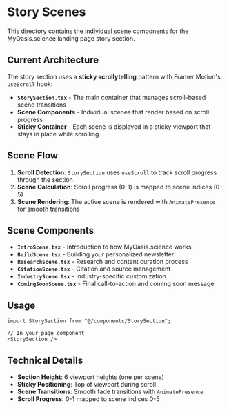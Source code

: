 # Story Scenes

This directory contains the individual scene components for the MyOasis.science landing page story section.

## Current Architecture

The story section uses a **sticky scrollytelling** pattern with Framer Motion's `useScroll` hook:

- **`StorySection.tsx`** - The main container that manages scroll-based scene transitions
- **Scene Components** - Individual scenes that render based on scroll progress
- **Sticky Container** - Each scene is displayed in a sticky viewport that stays in place while scrolling

## Scene Flow

1. **Scroll Detection**: `StorySection` uses `useScroll` to track scroll progress through the section
2. **Scene Calculation**: Scroll progress (0-1) is mapped to scene indices (0-5)
3. **Scene Rendering**: The active scene is rendered with `AnimatePresence` for smooth transitions

## Scene Components

- **`IntroScene.tsx`** - Introduction to how MyOasis.science works
- **`BuildScene.tsx`** - Building your personalized newsletter
- **`ResearchScene.tsx`** - Research and content curation process
- **`CitationScene.tsx`** - Citation and source management
- **`IndustryScene.tsx`** - Industry-specific customization
- **`ComingSoonScene.tsx`** - Final call-to-action and coming soon message

## Usage

```tsx
import StorySection from "@/components/StorySection";

// In your page component
<StorySection />
```

## Technical Details

- **Section Height**: 6 viewport heights (one per scene)
- **Sticky Positioning**: Top of viewport during scroll
- **Scene Transitions**: Smooth fade transitions with `AnimatePresence`
- **Scroll Progress**: 0-1 mapped to scene indices 0-5 